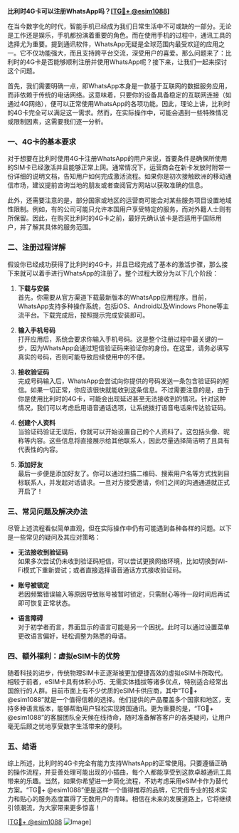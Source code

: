 **比利时4G卡可以注册WhatsApp吗？[[TG💪+ @esim1088](https://t.me/s/esim1088)]**

在当今数字化的时代，智能手机已经成为我们日常生活中不可或缺的一部分。无论是工作还是娱乐，手机都扮演着重要的角色。而在使用手机的过程中，通讯工具的选择尤为重要。提到通讯软件，WhatsApp无疑是全球范围内最受欢迎的应用之一。它不仅功能强大，而且支持跨平台交流，深受用户的喜爱。那么问题来了：比利时的4G卡是否能够顺利注册并使用WhatsApp呢？接下来，让我们一起来探讨这个问题。

首先，我们需要明确一点，即WhatsApp本身是一款基于互联网的数据服务应用，而非依赖于传统的电话网络。这意味着，只要你的设备具备稳定的互联网连接（如通过4G网络），便可以正常使用WhatsApp的各项功能。因此，理论上讲，比利时的4G卡完全可以满足这一需求。然而，在实际操作中，可能会遇到一些特殊情况或限制因素，这需要我们逐一分析。

### **一、4G卡的基本要求**

对于想要在比利时使用4G卡注册WhatsApp的用户来说，首要条件是确保所使用的SIM卡已经激活并且能够正常上网。通常情况下，运营商会在新卡发放时附带一份详细的说明文档，告知用户如何完成激活流程。如果你是初次接触欧洲的移动通信市场，建议提前咨询当地的朋友或者查阅官方网站以获取准确的信息。

此外，还需要注意的是，部分国家或地区的运营商可能会对某些服务项目设置地域性限制。例如，有的公司可能只允许本国用户享受特定的服务，而对外籍人士则有所保留。因此，在购买比利时的4G卡之前，最好先确认该卡是否适用于国际用户，并了解其具体的服务范围。

### **二、注册过程详解**

假设你已经成功获得了比利时的4G卡，并且已经完成了基本的激活步骤，那么接下来就可以着手进行WhatsApp的注册了。整个过程大致分为以下几个阶段：

1. **下载与安装**  
   首先，你需要从官方渠道下载最新版本的WhatsApp应用程序。目前，WhatsApp支持多种操作系统，包括iOS、Android以及Windows Phone等主流平台。下载完成后，按照提示完成安装即可。

2. **输入手机号码**  
   打开应用后，系统会要求你输入手机号码。这是整个注册过程中最关键的一步，因为WhatsApp会通过短信验证码来验证你的身份。在这里，请务必填写真实的号码，否则可能导致后续使用中的不便。

3. **接收验证码**  
   完成号码输入后，WhatsApp会尝试向你提供的号码发送一条包含验证码的短信。如果一切正常，你应该很快就能收到这条信息。不过需要注意的是，由于你是使用比利时的4G卡，可能会出现延迟甚至无法接收到的情况。针对这种情况，我们可以考虑启用语音通话选项，让系统拨打语音电话来传达验证码。

4. **创建个人资料**  
   当验证码验证无误后，你就可以开始设置自己的个人资料了。这包括头像、昵称等内容。这些信息将直接展示给其他联系人，因此尽量选择简洁明了且具有代表性的内容。

5. **添加好友**  
   最后一步便是添加好友了。你可以通过扫描二维码、搜索用户名等方式找到目标联系人，并发起对话请求。一旦对方接受邀请，你们之间的沟通通道就正式开启了！

### **三、常见问题及解决办法**

尽管上述流程看似简单直观，但在实际操作中仍有可能遇到各种各样的问题。以下是一些常见的疑问及其应对策略：

- **无法接收到验证码**  
  如果多次尝试仍未收到验证码短信，可以尝试更换网络环境，比如切换到Wi-Fi模式下重新尝试；或者直接选择语音通话方式接收验证码。

- **账号被锁定**  
  若因频繁错误输入等原因导致账号被暂时锁定，只需耐心等待一段时间后再试即可恢复正常状态。

- **语言障碍**  
  对于初学者而言，界面显示的语言可能是另一个困扰。此时可以通过设置菜单更改语言偏好，轻松调整为熟悉的母语。

### **四、额外福利：虚拟eSIM卡的优势**

随着科技的进步，传统物理SIM卡正逐渐被更加便捷高效的虚拟eSIM卡所取代。相较于前者，eSIM卡具有体积小巧、无需实体插拔等诸多优点，特别适合经常出国旅行的人群。目前市面上有不少优质的eSIM卡供应商，其中“TG💪+ @esim1088”就是一个值得信赖的选择。他们提供的产品覆盖多个国家和地区，支持多种语言版本，能够帮助用户轻松实现跨国通讯。更为重要的是，“TG💪+ @esim1088”的客服团队全天候在线待命，随时准备解答客户的各类疑问，让用户毫无后顾之忧地享受数字生活带来的便利。

### **五、结语**

综上所述，比利时的4G卡完全有能力支持WhatsApp的正常使用。只要遵循正确的操作流程，并妥善处理可能出现的小插曲，每个人都能享受到这款卓越通讯工具带来的乐趣。当然，如果你希望进一步简化流程，不妨考虑采用eSIM卡作为替代方案。“TG💪+ @esim1088”便是这样一个值得推荐的品牌，它凭借专业的技术实力和贴心的服务态度赢得了无数用户的青睐。相信在未来的发展道路上，它将继续引领潮流，为大家带来更多惊喜！

[[TG💪+ @esim1088](https://t.me/s/esim1088) ![Image](https://i.postimg.cc/4NQfJmqS/Snipaste-2025-05-13-00-14-12.png)]
